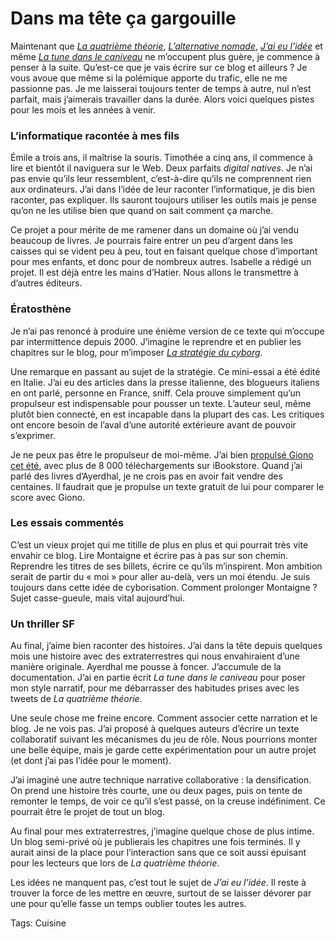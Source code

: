 # Dans ma tête ça gargouille

Maintenant que [*La quatrième théorie*](/la-quatrieme-theorie/), [*L’alternative nomade*](/alternative-nomade/), [*J’ai eu l’idée*](/id/) et même [*La tune dans le caniveau*](/tune-caniveau/) ne m’occupent plus guère, je commence à penser à la suite. Qu’est-ce que je vais écrire sur ce blog et ailleurs ? Je vous avoue que même si la polémique apporte du trafic, elle ne me passionne pas. Je me laisserai toujours tenter de temps à autre, nul n’est parfait, mais j’aimerais travailler dans la durée. Alors voici quelques pistes pour les mois et les années à venir.

### L’informatique racontée à mes fils

Émile a trois ans, il maîtrise la souris. Timothée a cinq ans, il commence à lire et bientôt il naviguera sur le Web. Deux parfaits *digital natives*. Je n’ai pas envie qu’ils leur ressemblent, c’est-à-dire qu’ils ne comprennent rien aux ordinateurs. J’ai dans l’idée de leur raconter l’informatique, je dis bien raconter, pas expliquer. Ils sauront toujours utiliser les outils mais je pense qu’on ne les utilise bien que quand on sait comment ça marche.

Ce projet a pour mérite de me ramener dans un domaine où j’ai vendu beaucoup de livres. Je pourrais faire entrer un peu d’argent dans les caisses qui se vident peu à peu, tout en faisant quelque chose d’important pour mes enfants, et donc pour de nombreux autres. Isabelle a rédigé un projet. Il est déjà entre les mains d’Hatier. Nous allons le transmettre à d’autres éditeurs.

### Ératosthène

Je n’ai pas renoncé à produire une énième version de ce texte qui m’occupe par intermittence depuis 2000. J’imagine le reprendre et en publier les chapitres sur le blog, pour m’imposer [*La stratégie du cyborg*](/la-strategie-du-cyborg/).

Une remarque en passant au sujet de la stratégie. Ce mini-essai a été édité en Italie. J’ai eu des articles dans la presse italienne, des blogueurs italiens en ont parlé, personne en France, sniff. Cela prouve simplement qu’un propulseur est indispensable pour pousser un texte. L’auteur seul, même plutôt bien connecté, en est incapable dans la plupart des cas. Les critiques ont encore besoin de l’aval d’une autorité extérieure avant de pouvoir s’exprimer.

Je ne peux pas être le propulseur de moi-même. J’ai bien [propulsé Giono cet été](http://www.flickr.com/photos/alphadesigner/212797681/), avec plus de 8 000 téléchargements sur iBookstore. Quand j’ai parlé des livres d’Ayerdhal, je ne crois pas en avoir fait vendre des centaines. Il faudrait que je propulse un texte gratuit de lui pour comparer le score avec Giono.

### Les essais commentés

C’est un vieux projet qui me titille de plus en plus et qui pourrait très vite envahir ce blog. Lire Montaigne et écrire pas à pas sur son chemin. Reprendre les titres de ses billets, écrire ce qu’ils m’inspirent. Mon ambition serait de partir du « moi » pour aller au-delà, vers un moi étendu. Je suis toujours dans cette idée de cyborisation. Comment prolonger Montaigne ? Sujet casse-gueule, mais vital aujourd’hui.

### Un thriller SF

Au final, j’aime bien raconter des histoires. J’ai dans la tête depuis quelques mois une histoire avec des extraterrestres qui nous envahiraient d’une manière originale. Ayerdhal me pousse à foncer. J’accumule de la documentation. J’ai en partie écrit *La tune dans le caniveau* pour poser mon style narratif, pour me débarrasser des habitudes prises avec les tweets de *La quatrième théorie*.

Une seule chose me freine encore. Comment associer cette narration et le blog. Je ne vois pas. J’ai proposé à quelques auteurs d’écrire un texte collaboratif suivant les mécanismes du jeu de rôle. Nous pourrions monter une belle équipe, mais je garde cette expérimentation pour un autre projet (et dont j’ai pas l’idée pour le moment).

J’ai imaginé une autre technique narrative collaborative : la densification. On prend une histoire très courte, une ou deux pages, puis on tente de remonter le temps, de voir ce qu’il s’est passé, on la creuse indéfiniment. Ce pourrait être le projet de tout un blog.

Au final pour mes extraterrestres, j’imagine quelque chose de plus intime. Un blog semi-privé où je publierais les chapitres une fois terminés. Il y aurait ainsi de la place pour l’interaction sans que ce soit aussi épuisant pour les lecteurs que lors de *La quatrième théorie*.

Les idées ne manquent pas, c’est tout le sujet de *J’ai eu l’idée*. Il reste à trouver la force de les mettre en œuvre, surtout de se laisser dévorer par une pour qu’elle fasse un temps oublier toutes les autres.

Tags: Cuisine